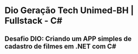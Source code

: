 # Dio Geração Tech Unimed-BH | Fullstack - C#

## Desafio DIO: Criando um APP simples de cadastro de filmes em .NET com C#
